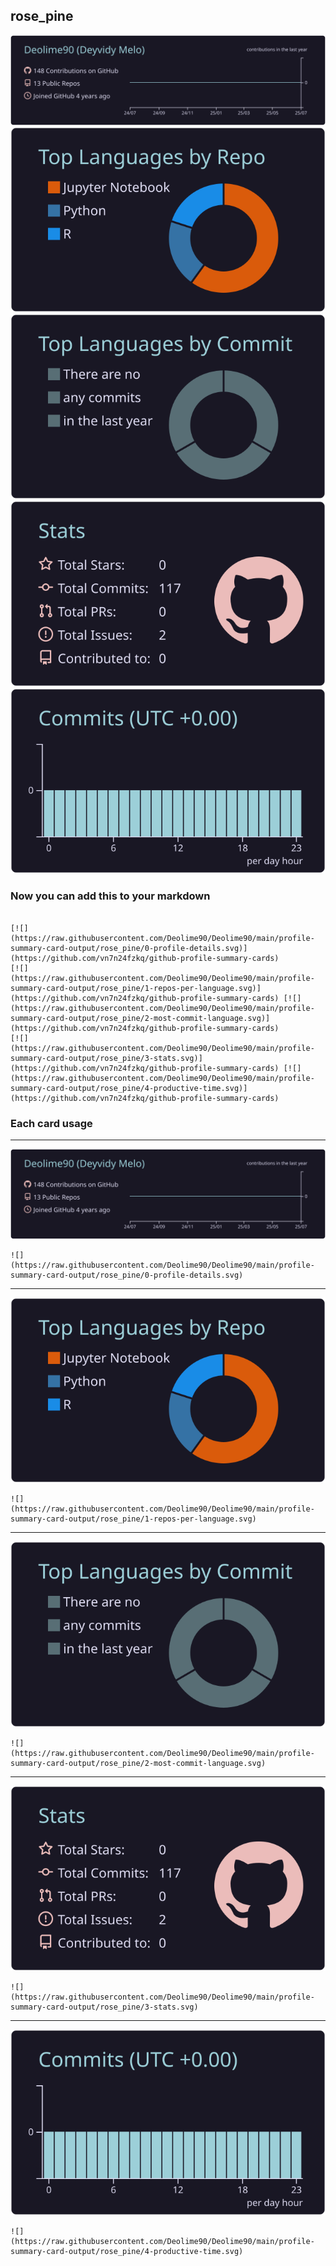 ## rose_pine

[![](./0-profile-details.svg)](https://github.com/vn7n24fzkq/github-profile-summary-cards)
[![](./1-repos-per-language.svg)](https://github.com/vn7n24fzkq/github-profile-summary-cards) [![](./2-most-commit-language.svg)](https://github.com/vn7n24fzkq/github-profile-summary-cards)
[![](./3-stats.svg)](https://github.com/vn7n24fzkq/github-profile-summary-cards) [![](./4-productive-time.svg)](https://github.com/vn7n24fzkq/github-profile-summary-cards)
### Now you can add this to your markdown
```

[![](https://raw.githubusercontent.com/Deolime90/Deolime90/main/profile-summary-card-output/rose_pine/0-profile-details.svg)](https://github.com/vn7n24fzkq/github-profile-summary-cards)
[![](https://raw.githubusercontent.com/Deolime90/Deolime90/main/profile-summary-card-output/rose_pine/1-repos-per-language.svg)](https://github.com/vn7n24fzkq/github-profile-summary-cards) [![](https://raw.githubusercontent.com/Deolime90/Deolime90/main/profile-summary-card-output/rose_pine/2-most-commit-language.svg)](https://github.com/vn7n24fzkq/github-profile-summary-cards)
[![](https://raw.githubusercontent.com/Deolime90/Deolime90/main/profile-summary-card-output/rose_pine/3-stats.svg)](https://github.com/vn7n24fzkq/github-profile-summary-cards) [![](https://raw.githubusercontent.com/Deolime90/Deolime90/main/profile-summary-card-output/rose_pine/4-productive-time.svg)](https://github.com/vn7n24fzkq/github-profile-summary-cards)

```

### Each card usage
---

![](./0-profile-details.svg)

```
![](https://raw.githubusercontent.com/Deolime90/Deolime90/main/profile-summary-card-output/rose_pine/0-profile-details.svg)
```

    

---

![](./1-repos-per-language.svg)

```
![](https://raw.githubusercontent.com/Deolime90/Deolime90/main/profile-summary-card-output/rose_pine/1-repos-per-language.svg)
```

    

---

![](./2-most-commit-language.svg)

```
![](https://raw.githubusercontent.com/Deolime90/Deolime90/main/profile-summary-card-output/rose_pine/2-most-commit-language.svg)
```

    

---

![](./3-stats.svg)

```
![](https://raw.githubusercontent.com/Deolime90/Deolime90/main/profile-summary-card-output/rose_pine/3-stats.svg)
```

    

---

![](./4-productive-time.svg)

```
![](https://raw.githubusercontent.com/Deolime90/Deolime90/main/profile-summary-card-output/rose_pine/4-productive-time.svg)
```

    
